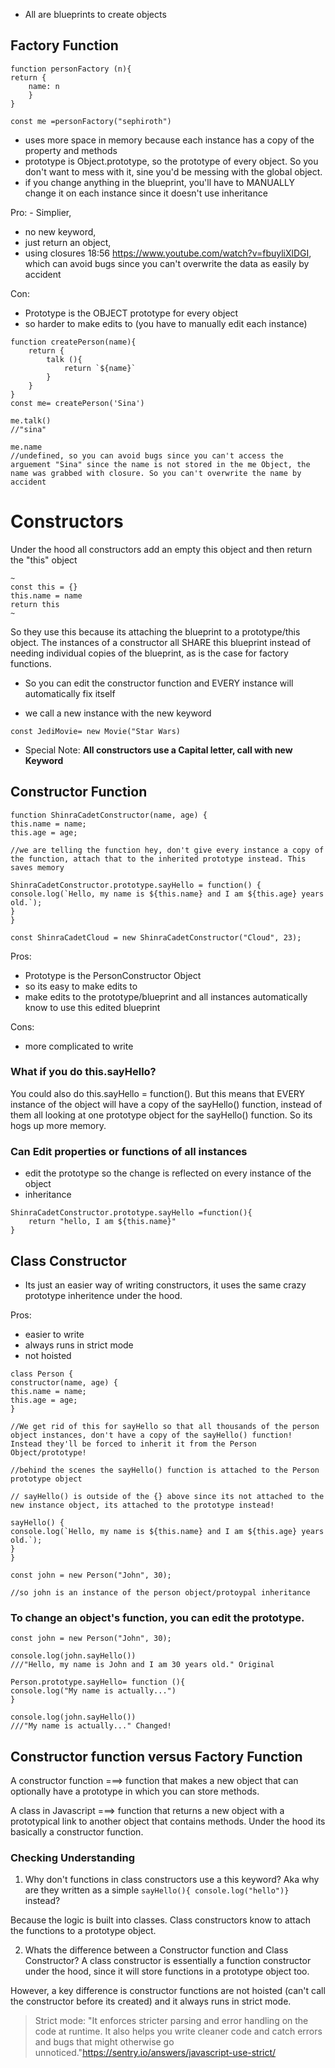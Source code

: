 - All are blueprints to create objects

## Factory Function

```
function personFactory (n){
return {
    name: n
    }
}

const me =personFactory("sephiroth")

```

- uses more space in memory because each instance has a copy of the property and methods
- prototype is Object.prototype, so the prototype of every object. So you don't want to mess with it, sine you'd be messing with the global object.
- if you change anything in the blueprint, you'll have to MANUALLY change it on each instance since it doesn't use inheritance

Pro: - Simplier,

- no new keyword,
- just return an object,
- using closures 18:56 https://www.youtube.com/watch?v=fbuyliXlDGI, which can avoid bugs since you can't overwrite the data as easily by accident

Con:

- Prototype is the OBJECT prototype for every object
- so harder to make edits to (you have to manually edit each instance)

```
function createPerson(name){
    return {
        talk (){
            return `${name}`
        }
    }
}
const me= createPerson('Sina')

me.talk()
//"sina"

me.name
//undefined, so you can avoid bugs since you can't access the arguement "Sina" since the name is not stored in the me Object, the name was grabbed with closure. So you can't overwrite the name by accident
```

# Constructors

Under the hood all constructors add an empty this object and then return the "this" object

```
~
const this = {}
this.name = name
return this
~

```

So they use this because its attaching the blueprint to a prototype/this object. The instances of a constructor all SHARE this blueprint instead of needing individual copies of the blueprint, as is the case for factory functions.

- So you can edit the constructor function and EVERY instance will automatically fix itself

- we call a new instance with the new keyword

```
const JediMovie= new Movie("Star Wars)
```

- Special Note: **All constructors use a Capital letter, call with new Keyword**

## Constructor Function

```
function ShinraCadetConstructor(name, age) {
this.name = name;
this.age = age;

//we are telling the function hey, don't give every instance a copy of the function, attach that to the inherited prototype instead. This saves memory

ShinraCadetConstructor.prototype.sayHello = function() {
console.log(`Hello, my name is ${this.name} and I am ${this.age} years old.`);
}
}

const ShinraCadetCloud = new ShinraCadetConstructor("Cloud", 23);
```

Pros:

- Prototype is the PersonConstructor Object
- so its easy to make edits to
- make edits to the prototype/blueprint and all instances automatically know to use this edited blueprint

Cons:

- more complicated to write

### What if you do this.sayHello?

You could also do this.sayHello = function(). But this means that EVERY instance of the object will have a copy of the sayHello() function, instead of them all looking at one prototype object for the sayHello() function. So its hogs up more memory.

### Can Edit properties or functions of all instances

- edit the prototype so the change is reflected on every instance of the object
- inheritance

```
ShinraCadetConstructor.prototype.sayHello =function(){
    return "hello, I am ${this.name}"
}
```

## Class Constructor

- Its just an easier way of writing constructors, it uses the same crazy prototype inheritence under the hood.

Pros:

- easier to write
- always runs in strict mode
- not hoisted

```
class Person {
constructor(name, age) {
this.name = name;
this.age = age;
}

//We get rid of this for sayHello so that all thousands of the person object instances, don't have a copy of the sayHello() function! Instead they'll be forced to inherit it from the Person Object/prototype!

//behind the scenes the sayHello() function is attached to the Person prototype object

// sayHello() is outside of the {} above since its not attached to the new instance object, its attached to the prototype instead!

sayHello() {
console.log(`Hello, my name is ${this.name} and I am ${this.age} years old.`);
}
}

const john = new Person("John", 30);

//so john is an instance of the person object/protoypal inheritance
```

### To change an object's function, you can edit the prototype.

```
const john = new Person("John", 30);

console.log(john.sayHello())
///"Hello, my name is John and I am 30 years old." Original

Person.prototype.sayHello= function (){
console.log("My name is actually...")
}

console.log(john.sayHello())
///"My name is actually..." Changed!
```

## Constructor function versus Factory Function

A constructor function ===> function that makes a new object that can optionally have a prototype in which you can store methods.

A class in Javascript ===> function that returns a new object with a prototypical link to another object that contains methods. Under the hood its basically a constructor function.

### Checking Understanding

1. Why don't functions in class constructors use a this keyword? Aka why are they written as a simple `sayHello(){ console.log("hello")}` instead?

Because the logic is built into classes. Class constructors know to attach the functions to a prototype object.

2. Whats the difference between a Constructor function and Class Constructor? A class constructor is essentially a function constructor under the hood, since it will store functions in a prototype object too.

However, a key difference is constructor functions are not hoisted (can't call the constructor before its created) and it always runs in strict mode.

> Strict mode: "It enforces stricter parsing and error handling on the code at runtime. It also helps you write cleaner code and catch errors and bugs that might otherwise go unnoticed."https://sentry.io/answers/javascript-use-strict/
